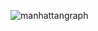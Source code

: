 ![manhattangraph](https://github.com/ronaldmgdev/manhattan_distance_kata/assets/31980885/6b92439c-be02-4f41-b792-6f95e5a3deba)
